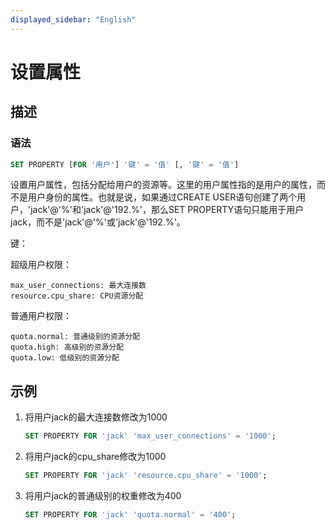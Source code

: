 ```yaml
---
displayed_sidebar: "English"
---
```


# 设置属性

## 描述

### 语法

```SQL
SET PROPERTY [FOR '用户'] '键' = '值' [, '键' = '值']
```

设置用户属性，包括分配给用户的资源等。这里的用户属性指的是用户的属性，而不是用户身份的属性。也就是说，如果通过CREATE USER语句创建了两个用户，'jack'@'%'和'jack'@'192.%'，那么SET PROPERTY语句只能用于用户jack，而不是'jack'@'%'或'jack'@'192.%'。

键：

超级用户权限：

```plain text
max_user_connections: 最大连接数
resource.cpu_share: CPU资源分配
```

普通用户权限：

```plain text
quota.normal: 普通级别的资源分配
quota.high: 高级别的资源分配
quota.low: 低级别的资源分配
```

## 示例

1. 将用户jack的最大连接数修改为1000

    ```SQL
    SET PROPERTY FOR 'jack' 'max_user_connections' = '1000';
    ```

2. 将用户jack的cpu_share修改为1000

    ```SQL
    SET PROPERTY FOR 'jack' 'resource.cpu_share' = '1000';
    ```

3. 将用户jack的普通级别的权重修改为400

    ```SQL
    SET PROPERTY FOR 'jack' 'quota.normal' = '400';
    ```